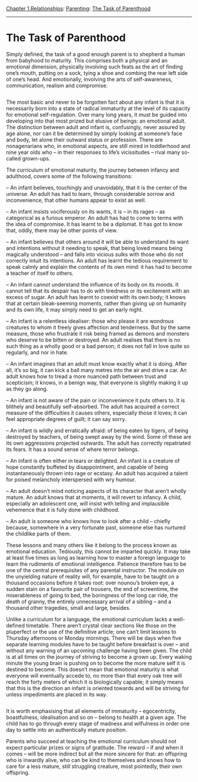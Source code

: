 [Chapter 1.Relationships](https://www.theschooloflife.com/thebookoflife/category/relationships/): [Parenting](https://www.theschooloflife.com/thebookoflife/category/relationships/parenting/): [The Task of Parenthood](https://www.theschooloflife.com/thebookoflife/the-task-of-parenthood/)

* * *

# The Task of Parenthood

Simply defined, the task of a good enough parent is to shepherd a human from babyhood to maturity. This comprises both a physical and an emotional dimension, physically involving such feats as the art of finding one’s mouth, putting on a sock, tying a shoe and combing the rear left side of one’s head. And emotionally, involving the arts of self-awareness, communication, realism and compromise.&nbsp;

<figure class="aligncenter"><img src="https://www.theschooloflife.com/thebookoflife/wp-content/uploads/2020/03/Yamakawa-Chinese-Family-Photography-2.jpg" alt="" class="wp-image-24237" srcset="https://www.theschooloflife.com/thebookoflife/wp-content/uploads/2020/03/Yamakawa-Chinese-Family-Photography-2.jpg 640w, https://www.theschooloflife.com/thebookoflife/wp-content/uploads/2020/03/Yamakawa-Chinese-Family-Photography-2-300x225.jpg 300w" sizes="(max-width: 640px) 100vw, 640px"></figure>

The most basic and never to be forgotten fact about any infant is that it is necessarily born into a state of radical immaturity at the level of its capacity for emotional self-regulation. Over many long years, it must be guided into developing into that most prized but elusive of beings: an emotional adult. The distinction between adult and infant is, confusingly, never assured by age alone, nor can it be determined by simply looking at someone’s face and body, let alone their outward status or profession. There are nonagenarians who, in emotional aspects, are still mired in toddlerhood and nine year olds who – in their responses to life’s vicissitudes – rival many so-called grown-ups.

The curriculum of emotional maturity, the journey between infancy and adulthood, covers some of the following transitions:

– An infant believes, touchingly and unavoidably, that it is the center of the universe. An adult has had to learn, through considerable sorrow and inconvenience, that other humans appear to exist as well.

– An infant insists vociferously on its wants, it is – in its rages – as categorical as a furious emperor. An adult has had to come to terms with the idea of compromise. It has learnt to be a diplomat. It has got to know that, oddly, there may be other points of view.

– An infant believes that others around it will be able to understand its want and intentions without it needing to speak, that being loved means being magically understood – and falls into vicious sulks with those who do not correctly intuit its intentions. An adult has learnt the tedious requirement to speak calmly and explain the contents of its own mind: it has had to become a teacher of itself to others.

– An infant cannot understand the influence of its body on its moods. It cannot tell that its despair has to do with tiredness or its excitement with an excess of sugar. An adult has learnt to coexist with its own body; it knows that at certain bleak-seeming moments, rather than giving up on humanity and its own life, it may simply need to get an early night.

– An infant is a relentless idealiser: those who please it are wondrous creatures to whom it freely gives affection and tenderness. But by the same measure, those who frustrate it risk being framed as demons and monsters who deserve to be bitten or destroyed. An adult realises that there is no such thing as a wholly good or a bad person; it does not fall in love quite so regularly, and nor in hate.

– An infant imagines that an adult must know exactly what it is doing. After all, it’s so big, it can kick a ball many metres into the air and drive a car. An adult knows how to tread a more nuanced path between trust and scepticism; it knows, in a benign way, that everyone is slightly making it up as they go along.

– An infant is not aware of the pain or inconvenience it puts others to. It is blithely and beautifully self-absorbed. The adult has acquired a correct measure of the difficulties it causes others, especially those it loves; it can feel appropriate degrees of guilt; it can say sorry.

– An infant is wildly and erratically afraid: of being eaten by tigers, of being destroyed by teachers, of being swept away by the wind. Some of these are its own aggressions projected outwards. The adult has correctly repatriated its fears. It has a sound sense of where terror belongs.&nbsp;

– An infant is often either in tears or delighted. An infant is a creature of hope constantly buffeted by disappointment, and capable of being instantaneously thrown into rage or ecstasy. An adult has acquired a talent for poised melancholy interspersed with wry humour.&nbsp;

– An adult doesn’t mind noticing aspects of its character that aren’t wholly mature. An adult knows that at moments, it will revert to infancy. A child, especially an adolescent one, will insist with telling and implausible vehemence that it is fully done with childhood.

– An adult is someone who knows how to look after a child – chiefly because, somewhere in a very fortunate past, someone else has nurtured the childlike parts of them.

These lessons and many others like it belong to the process known as emotional education. Tediously, this cannot be imparted quickly. It may take at least five times as long as learning how to master a foreign language to learn the rudiments of emotional intelligence. Patience therefore has to be one of the central prerequisites of any parental instructor. The module on the unyielding nature of reality will, for example, have to be taught on a thousand occasions before it takes root: over nounou’s broken eye, a sudden stain on a favourite pair of trousers, the end of screentime, the miserableness of going to bed, the boringness of the long car ride, the death of granny, the entirely unnecessary arrival of a sibling – and a thousand other tragedies, small and large, besides.&nbsp;

Unlike a curriculum for a language, the emotional curriculum lacks a well-defined timetable. There aren’t crystal clear sections like those on the pluperfect or the use of the definitive article; one can’t limit lessons to Thursday afternoons or Monday mornings. There will be days when five separate learning modules have to be taught before breakfast is over – and without any warning of an upcoming challenge having been given. The child is at all times on the journey of striving to become a grown up. Every waking minute the young brain is pushing on to become the more mature self it is destined to become. This doesn’t mean that emotional maturity is what everyone will eventually accede to, no more than that every oak tree will reach the forty meters of which it is biologically capable; it simply means that this is the direction an infant is oriented towards and will be striving for unless impediments are placed in its way.

<figure class="aligncenter"><img src="https://www.theschooloflife.com/thebookoflife/wp-content/uploads/2020/03/Yamakawa-Chinese-Family-Photography-9.jpg" alt="" class="wp-image-24242" srcset="https://www.theschooloflife.com/thebookoflife/wp-content/uploads/2020/03/Yamakawa-Chinese-Family-Photography-9.jpg 640w, https://www.theschooloflife.com/thebookoflife/wp-content/uploads/2020/03/Yamakawa-Chinese-Family-Photography-9-300x225.jpg 300w" sizes="(max-width: 640px) 100vw, 640px"></figure>

It is worth emphasising that all elements of immaturity – egocentricity, boastfulness, idealisation and so on – belong to health at a given age. The child has to go through every stage of madness and wilfulness in order one day to settle into an authentically mature position.

Parents who succeed at teaching the emotional curriculum should not expect particular prizes or signs of gratitude. The reward – if and when it comes – will be more indirect but all the more sincere for that: an offspring who is inwardly alive, who can be kind to themselves and knows how to care for a less mature, still struggling creature, most pointedly, their own offspring.
